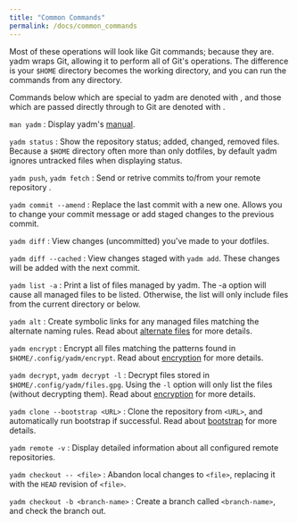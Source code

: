 ```yaml
---
title: "Common Commands"
permalink: /docs/common_commands
---
```

Most of these operations will look like Git commands; because they are.
yadm wraps Git, allowing it to perform all of Git's operations. The
difference is your `$HOME` directory becomes the working directory, and you can
run the commands from any directory.

Commands below which are special to yadm are denoted with
<i class="fa fa-fw fa-asterisk" aria-hidden="true"></i>,
and those which are passed directly through to Git are denoted with
<i class="fab fa-fw fa-git-square" aria-hidden="true"></i>.

<i class="fa fa-fw fa-asterisk" aria-hidden="true"></i> `man yadm`
: Display yadm's
[manual](https://github.com/yadm-dev/yadm/blob/master/yadm.md).

<i class="fab fa-fw fa-git-square" aria-hidden="true"></i> `yadm status`
: Show the repository status; added, changed, removed files. Because a `$HOME`
directory often more than only dotfiles, by default
yadm ignores untracked files when displaying status.

<i class="fab fa-fw fa-git-square" aria-hidden="true"></i> `yadm push`, `yadm fetch`
: Send or retrive commits to/from your remote repository .

<i class="fab fa-fw fa-git-square" aria-hidden="true"></i> `yadm commit --amend`
: Replace the last commit with a new one. Allows you to change your commit
message or add staged changes to the previous commit.

<i class="fab fa-fw fa-git-square" aria-hidden="true"></i> `yadm diff`
: View changes (uncommitted) you've made to your dotfiles.

<i class="fab fa-fw fa-git-square" aria-hidden="true"></i> `yadm diff --cached`
: View changes staged with `yadm add`. These changes will be added with the next
commit.

<i class="fa fa-fw fa-asterisk" aria-hidden="true"></i> `yadm list -a`
: Print  a list of files managed by yadm.  The -a option will cause all managed
files to be listed.  Otherwise, the list will only include files from the
current directory or below.

<i class="fa fa-fw fa-asterisk" aria-hidden="true"></i> `yadm alt`
: Create symbolic links for any managed files matching the alternate naming rules.
Read about [alternate files](alternates) for more details. 

<i class="fa fa-fw fa-asterisk" aria-hidden="true"></i> `yadm encrypt`
: Encrypt all files matching the patterns found in `$HOME/.config/yadm/encrypt`. Read
about [encryption](encryption) for more details.

<i class="fa fa-fw fa-asterisk" aria-hidden="true"></i> `yadm decrypt`, `yadm decrypt -l`
: Decrypt files stored in `$HOME/.config/yadm/files.gpg`. Using the `-l` option will
only list the files (without decrypting them). Read about
[encryption](encryption) for more details.

<i class="fa fa-fw fa-asterisk" aria-hidden="true"></i> `yadm clone --bootstrap <URL>`
: Clone the repository from `<URL>`, and automatically run bootstrap if
successful. Read about [bootstrap](bootstrap) for more details.

<i class="fab fa-fw fa-git-square" aria-hidden="true"></i> `yadm remote -v`
: Display detailed information about all configured remote repositories.

<i class="fab fa-fw fa-git-square" aria-hidden="true"></i> `yadm checkout -- <file>`
: Abandon local changes to `<file>`, replacing it with the `HEAD` revision of
`<file>`.

<i class="fab fa-fw fa-git-square" aria-hidden="true"></i> `yadm checkout -b <branch-name>`
: Create a branch called `<branch-name>`, and check the branch out.
